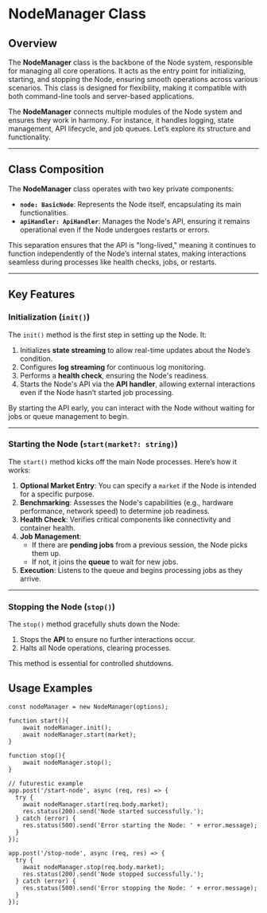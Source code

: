 # NodeManager Class

## Overview

The **NodeManager** class is the backbone of the Node system, responsible for managing all core operations. It acts as the entry point for initializing, starting, and stopping the Node, ensuring smooth operations across various scenarios. This class is designed for flexibility, making it compatible with both command-line tools and server-based applications.

The **NodeManager** connects multiple modules of the Node system and ensures they work in harmony. For instance, it handles logging, state management, API lifecycle, and job queues. Let’s explore its structure and functionality.

---

## Class Composition

The **NodeManager** class operates with two key private components:

- **`node: BasicNode`**: Represents the Node itself, encapsulating its main functionalities.
- **`apiHandler: ApiHandler`**: Manages the Node's API, ensuring it remains operational even if the Node undergoes restarts or errors.

This separation ensures that the API is "long-lived," meaning it continues to function independently of the Node’s internal states, making interactions seamless during processes like health checks, jobs, or restarts.

---

## Key Features

### Initialization (`init()`)

The `init()` method is the first step in setting up the Node. It:

1. Initializes **state streaming** to allow real-time updates about the Node’s condition.
2. Configures **log streaming** for continuous log monitoring.
3. Performs a **health check**, ensuring the Node's readiness.
4. Starts the Node's API via the **API handler**, allowing external interactions even if the Node hasn’t started job processing.

By starting the API early, you can interact with the Node without waiting for jobs or queue management to begin.

---

### Starting the Node (`start(market?: string)`)

The `start()` method kicks off the main Node processes. Here’s how it works:

1. **Optional Market Entry**: You can specify a `market` if the Node is intended for a specific purpose.
2. **Benchmarking**: Assesses the Node's capabilities (e.g., hardware performance, network speed) to determine job readiness.
3. **Health Check**: Verifies critical components like connectivity and container health.
4. **Job Management**:
    - If there are **pending jobs** from a previous session, the Node picks them up.
    - If not, it joins the **queue** to wait for new jobs.
5. **Execution**: Listens to the queue and begins processing jobs as they arrive.

---

### Stopping the Node (`stop()`)

The `stop()` method gracefully shuts down the Node:

1. Stops the **API** to ensure no further interactions occur.
2. Halts all Node operations, clearing processes.

This method is essential for controlled shutdowns.

## Usage Examples

```tsx
const nodeManager = new NodeManager(options);

function start(){
	await nodeManager.init();
	await nodeManager.start(market);
}

function stop(){
	await nodeManager.stop();
}

// futurestic example
app.post('/start-node', async (req, res) => {
  try {
    await nodeManager.start(req.body.market);
    res.status(200).send('Node started successfully.');
  } catch (error) {
    res.status(500).send('Error starting the Node: ' + error.message);
  }
});

app.post('/stop-node', async (req, res) => {
  try {
    await nodeManager.stop(req.body.market);
    res.status(200).send('Node stopped successfully.');
  } catch (error) {
    res.status(500).send('Error stopping the Node: ' + error.message);
  }
});
```